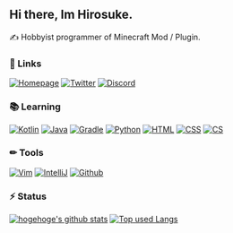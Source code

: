 ## Hi there, Im Hirosuke.  
✍ Hobbyist programmer of Minecraft Mod / Plugin.  

### 🌳 Links
[![Homepage](https://img.shields.io/badge/_-Homepage-C75467.svg?style=for-the-badge&logoColor=white)](https://twitter.com/senohirosuke)
[![Twitter](https://img.shields.io/badge/_-Twitter-1DA1F2.svg?style=for-the-badge&logo=twitter&logoColor=white)](https://twitter.com/senohirosuke)
[![Discord](https://img.shields.io/badge/_-Discord-5865F2.svg?style=for-the-badge&logo=discord&logoColor=white)](https://discord.gg/A8XtpJhHrV)

### 📚 Learning
[![Kotlin](https://img.shields.io/badge/_-Kotlin-7F52FF.svg?style=for-the-badge&logo=kotlin&logoColor=white)](https://kotlinlang.org/)
[![Java](https://img.shields.io/badge/_-Java-007396.svg?style=for-the-badge&logo=java&logoColor=white)](https://java.com/ja/)
[![Gradle](https://img.shields.io/badge/_-Gradle-02303A.svg?style=for-the-badge&logo=gradle&logoColor=white)](https://gradle.org/)
[![Python](https://img.shields.io/badge/_-Python-3776AB.svg?style=for-the-badge&logo=python&logoColor=white)](https://www.python.org/)
[![HTML](https://img.shields.io/badge/_-Html-E34F26.svg?style=for-the-badge&logo=html5&logoColor=white)](https://developer.mozilla.org/ja/docs/Web/HTML)
[![CSS](https://img.shields.io/badge/_-Css-1572B6.svg?style=for-the-badge&logo=html5&logoColor=white)](https://developer.mozilla.org/ja/docs/Web/CSS)
[![CS](https://img.shields.io/badge/_-C_Sharp-239120.svg?style=for-the-badge&logo=c-sharp&logoColor=white)](https://docs.microsoft.com/ja-jp/dotnet/csharp/)

### ✏ Tools
[![Vim](https://img.shields.io/badge/_-Vim-019733.svg?style=for-the-badge&logo=vim&logoColor=white)](https://www.vim.org/)
[![IntelliJ](https://img.shields.io/badge/_-IntelliJ_IDEA-000000.svg?style=for-the-badge&logo=intellij-idea&logoColor=white)](https://www.jetbrains.com/help/idea/2021.2/discover-intellij-idea.html)
[![Github](https://img.shields.io/badge/_-Github-181717.svg?style=for-the-badge&logo=github&logoColor=white)](https://github.com/)

### ⚡ Status
[![hogehoge's github stats](https://github-readme-stats.vercel.app/api?username=Hirosukee&hide=contribs&count_private=true&show_icons=true)](https://github.com/ユーザ名/)
[![Top used Langs](https://github-readme-stats.vercel.app/api/top-langs/?username=Hirosukee&layout=compact)](https://github.com/Hirosukee/)

